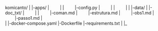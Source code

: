 komicanto/
|
|-apps/
| &nbsp;&nbsp;&nbsp;&nbsp;&nbsp;&nbsp;&nbsp;&nbsp;|
| &nbsp;&nbsp;&nbsp;&nbsp;&nbsp;&nbsp;&nbsp;&nbsp;|-config.py
| &nbsp;&nbsp;&nbsp;&nbsp;&nbsp;&nbsp;&nbsp;&nbsp;|
| &nbsp;&nbsp;&nbsp;&nbsp;&nbsp;&nbsp;&nbsp;&nbsp;|
|
|-data/
|
|-doc_txt/
| &nbsp;&nbsp;&nbsp;&nbsp;&nbsp;&nbsp;&nbsp;&nbsp;|
| &nbsp;&nbsp;&nbsp;&nbsp;&nbsp;&nbsp;&nbsp;&nbsp;|-coman.md
| &nbsp;&nbsp;&nbsp;&nbsp;&nbsp;&nbsp;&nbsp;&nbsp;|-estrutura.md
| &nbsp;&nbsp;&nbsp;&nbsp;&nbsp;&nbsp;&nbsp;&nbsp;|-obs1.md
| &nbsp;&nbsp;&nbsp;&nbsp;&nbsp;&nbsp;&nbsp;&nbsp;|-passo1.md
|       
|
|-docker-compose.yaml
|-Dockerfile
|-requirements.txt
|
|_
&nbsp;